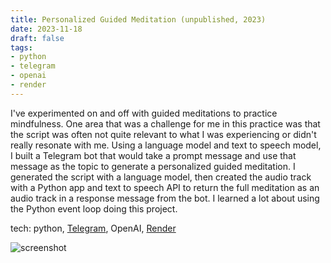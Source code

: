 ```yaml
---
title: Personalized Guided Meditation (unpublished, 2023)
date: 2023-11-18
draft: false
tags:
- python
- telegram
- openai
- render
---
```


I've experimented on and off with guided meditations to practice mindfulness.
One area that was a challenge for me in this practice was that the script was often not quite relevant to what I was experiencing or didn't really resonate with me.
Using a language model and text to speech model, I built a Telegram bot that would take a prompt message and use that message as the topic to generate a personalized guided meditation.
I generated the script with a language model, then created the audio track with a Python app and text to speech API to return the full meditation as an audio track in a response message from the bot.
I learned a lot about using the Python event loop doing this project.

tech: python, [Telegram](https://telegram.org/), OpenAI, [Render](https://render.com/)

![screenshot](/images/projects/personalized-guided-meditation.png)
